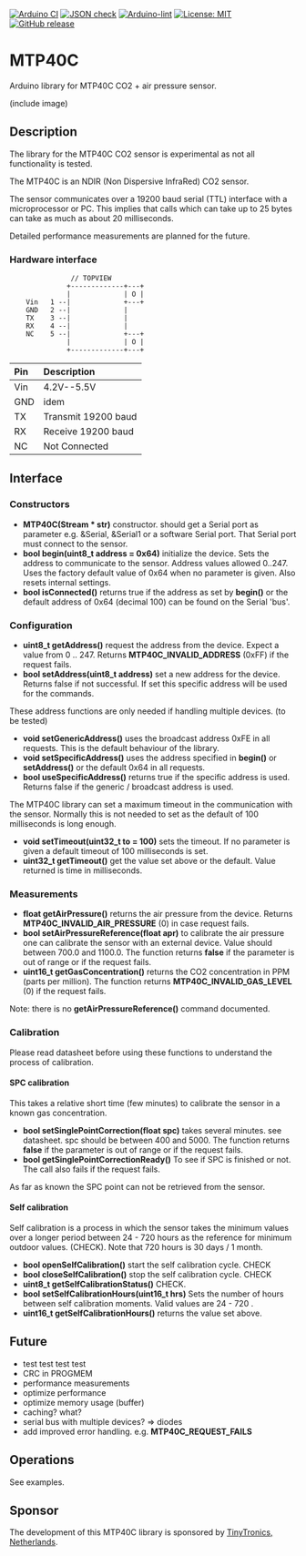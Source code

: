 
[![Arduino CI](https://github.com/RobTillaart/MTP40C/workflows/Arduino%20CI/badge.svg)](https://github.com/marketplace/actions/arduino_ci)
[![JSON check](https://github.com/RobTillaart/MTP40C/actions/workflows/jsoncheck.yml/badge.svg)](https://github.com/RobTillaart/MTP40C/actions/workflows/jsoncheck.yml)
[![Arduino-lint](https://github.com/RobTillaart/MTP40C/actions/workflows/arduino-lint.yml/badge.svg)](https://github.com/RobTillaart/MTP40C/actions/workflows/arduino-lint.yml)
[![License: MIT](https://img.shields.io/badge/license-MIT-green.svg)](https://github.com/RobTillaart/MTP40C/blob/master/LICENSE)
[![GitHub release](https://img.shields.io/github/release/RobTillaart/MTP40C.svg?maxAge=3600)](https://github.com/RobTillaart/MTP40C/releases)

# MTP40C

Arduino library for MTP40C CO2 + air pressure sensor.

(include image)

## Description

The library for the MTP40C CO2 sensor is experimental as not all functionality is tested.

The MTP40C is an NDIR (Non Dispersive InfraRed) CO2 sensor.

The sensor communicates over a 19200 baud serial (TTL) interface with a microprocessor or PC. 
This implies that calls which can take up to 25 bytes can take as much as about 20 milliseconds.

Detailed performance measurements are planned for the future.


### Hardware interface

```
               // TOPVIEW
              +-------------+---+
              |             | O |
    Vin   1 --|             +---+
    GND   2 --|             |
    TX    3 --|             |
    RX    4 --|             |
    NC    5 --|             +---+
              |             | O |
              +-------------+---+
```

| Pin   | Description         |
|:------|:--------------------|
| Vin   | 4.2V--5.5V          |
| GND   | idem                |
| TX    | Transmit 19200 baud |
| RX    | Receive 19200 baud  |
| NC    | Not Connected       |



## Interface


### Constructors

- **MTP40C(Stream \* str)** constructor. should get a Serial port as parameter e.g. \&Serial, \&Serial1 
or a software Serial port. That Serial port must connect to the sensor. 
- **bool begin(uint8_t address = 0x64)** initialize the device.
Sets the address to communicate to the sensor. Address values allowed 0..247.
Uses the factory default value of 0x64 when no parameter is given.
Also resets internal settings.
- **bool isConnected()** returns true if the address as set by **begin()** or the default address of 0x64
(decimal 100) can be found on the Serial 'bus'.


### Configuration

- **uint8_t getAddress()** request the address from the device.
Expect a value from 0 .. 247.
Returns **MTP40C_INVALID_ADDRESS** (0xFF) if the request fails.
- **bool setAddress(uint8_t address)** set a new address for the device. 
Returns false if not successful. If set this specific address will be used for the commands.

These address functions are only needed if handling multiple devices. (to be tested)
- **void setGenericAddress()** uses the broadcast address 0xFE in all requests. This is the default behaviour of the library.
- **void setSpecificAddress()** uses the address specified in **begin()** or **setAddress()** or the default 0x64 
in all requests.
- **bool useSpecificAddress()** returns true if the specific address is used.
Returns false if the generic / broadcast address is used.

The MTP40C library can set a maximum timeout in the communication with the sensor.
Normally this is not needed to set as the default of 100 milliseconds is long enough.
- **void setTimeout(uint32_t to = 100)** sets the timeout. If no parameter is given a default timeout of 100 milliseconds is set.
- **uint32_t getTimeout()** get the value set above or the default. Value returned is time in milliseconds.


### Measurements

- **float getAirPressure()** returns the air pressure from the device.
Returns **MTP40C_INVALID_AIR_PRESSURE** (0) in case request fails.
- **bool setAirPressureReference(float apr)** to calibrate the air pressure one can calibrate 
the sensor with an external device.
Value should between 700.0 and 1100.0. 
The function returns **false** if the parameter is out of range or if the request fails.
- **uint16_t getGasConcentration()** returns the CO2 concentration in PPM (parts per million).
The function returns **MTP40C_INVALID_GAS_LEVEL** (0) if the request fails.

Note: there is no **getAirPressureReference()** command documented.


### Calibration

Please read datasheet before using these functions to understand the process of calibration.


#### SPC calibration

This takes a relative short time (few minutes) to calibrate the sensor in a known 
gas concentration. 

- **bool setSinglePointCorrection(float spc)** takes several minutes. see datasheet.
spc should be between 400 and 5000.
The function returns **false** if the parameter is out of range or if the request fails.
- **bool getSinglePointCorrectionReady()** To see if SPC is finished or not. The call also fails if the request fails.

As far as known the SPC point can not be retrieved from the sensor.


#### Self calibration

Self calibration is a process in which the sensor takes the minimum values over a longer period
between 24 - 720 hours as the reference for minimum outdoor values. (CHECK).
Note that 720 hours is 30 days / 1 month.

- **bool openSelfCalibration()** start the self calibration cycle. CHECK
- **bool closeSelfCalibration()** stop the self calibration cycle. CHECK
- **uint8_t getSelfCalibrationStatus()** CHECK.
- **bool setSelfCalibrationHours(uint16_t hrs)** Sets the number of hours between self calibration
moments. Valid values are 24 - 720 .
- **uint16_t getSelfCalibrationHours()** returns the value set above.


## Future

- test test test test
- CRC in PROGMEM
- performance measurements
- optimize performance
- optimize memory usage  (buffer)
- caching? what?
- serial bus with multiple devices? => diodes
- add improved error handling. e.g. **MTP40C_REQUEST_FAILS**


## Operations

See examples.


## Sponsor 

The development of this MTP40C library is sponsored by [TinyTronics, Netherlands](https://www.tinytronics.nl/shop/nl).
